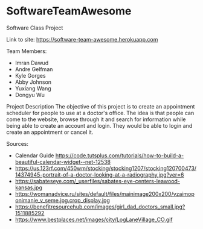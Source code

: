 # SoftwareTeamAwesome
Software Class Project

Link to site: https://software-team-awesome.herokuapp.com

Team Members:
- Imran Dawud
- Andre Gelfman
- Kyle Gorges
- Abby Johnson
- Yuxiang Wang
- Dongyu Wu

Project Description
The objective of this project is to create an appointment scheduler for people to use at a doctor's office. The idea is that people can come to the website, browse through it and search for information while being able to create an account and login. They would be able to login and create an appointment or cancel it.


Sources:
- Calendar Guide https://code.tutsplus.com/tutorials/how-to-build-a-beautiful-calendar-widget--net-12538
- https://us.123rf.com/450wm/stocking/stocking1207/stocking120700473/14374945-portrait-of-a-doctor-looking-at-a-radiography.jpg?ver=6
- https://sabateseye.com/_userfiles/sabates-eye-centers-leawood-kansas.jpg
- https://womanadvice.ru/sites/default/files/mainimage200x200/vzaimoponimanie_v_seme.jpg.crop_display.jpg
- https://benefitresourcehub.com/images/girl_dad_doctors_small.jpg?1511885292
- https://www.bestplaces.net/images/city/LogLaneVillage_CO.gif
